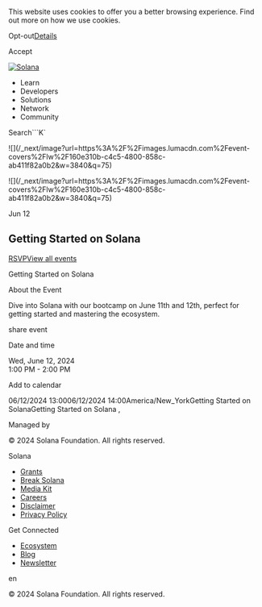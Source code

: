 This website uses cookies to offer you a better browsing experience. Find out
more on how we use cookies.

Opt-out[Details](/privacy-policy#collection-of-information)

Accept

[![Solana](/_next/static/media/logotype.e4df684f.svg)](/)

  * Learn
  * Developers
  * Solutions
  * Network
  * Community

Search```K`

![](/_next/image?url=https%3A%2F%2Fimages.lumacdn.com%2Fevent-
covers%2Flw%2F160e310b-c4c5-4800-858c-ab411f82a0b2&w=3840&q=75)

![](/_next/image?url=https%3A%2F%2Fimages.lumacdn.com%2Fevent-
covers%2Flw%2F160e310b-c4c5-4800-858c-ab411f82a0b2&w=3840&q=75)

Jun 12

## Getting Started on Solana

  

[RSVP](https://lu.ma/ryqkoejk)[View all events](/events)

Getting Started on Solana

About the Event

Dive into Solana with our bootcamp on June 11th and 12th, perfect for getting
started and mastering the ecosystem.

share event

Date and time

Wed, June 12, 2024  
1:00 PM \- 2:00 PM

Add to calendar

06/12/2024 13:0006/12/2024 14:00America/New_YorkGetting Started on
SolanaGetting Started on Solana ,

Managed by

[](/)

[](/youtube)[](/twitter)[](/discord)[](/reddit)[](/github)[](/telegram)

© 2024 Solana Foundation. All rights reserved.

Solana

  * [Grants](https://solana.org/grants)
  * [Break Solana](https://break.solana.com/)
  * [Media Kit](/branding)
  * [Careers](https://jobs.solana.com/)
  * [Disclaimer](/tos)
  * [Privacy Policy](/privacy-policy)

Get Connected

  * [Ecosystem](/ecosystem)
  * [Blog](/news)
  * [Newsletter](/newsletter)

en

© 2024 Solana Foundation. All rights reserved.

